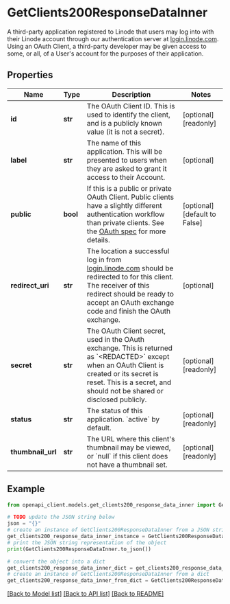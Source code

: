 # GetClients200ResponseDataInner

A third-party application registered to Linode that users may log into with their Linode account through our authentication server at [login.linode.com](https://login.linode.com).  Using an OAuth Client, a third-party developer may be given access to some, or all, of a User's account for the purposes of their application.

## Properties

Name | Type | Description | Notes
------------ | ------------- | ------------- | -------------
**id** | **str** | The OAuth Client ID.  This is used to identify the client, and is a publicly known value (it is not a secret). | [optional] [readonly] 
**label** | **str** | The name of this application.  This will be presented to users when they are asked to grant it access to their Account. | [optional] 
**public** | **bool** | If this is a public or private OAuth Client.  Public clients have a slightly different authentication workflow than private clients.  See the [OAuth spec](https://oauth.net/2/) for more details. | [optional] [default to False]
**redirect_uri** | **str** | The location a successful log in from [login.linode.com](https://login.linode.com) should be redirected to for this client.  The receiver of this redirect should be ready to accept an OAuth exchange code and finish the OAuth exchange. | [optional] 
**secret** | **str** | The OAuth Client secret, used in the OAuth exchange.  This is returned as &#x60;&lt;REDACTED&gt;&#x60; except when an OAuth Client is created or its secret is reset.  This is a secret, and should not be shared or disclosed publicly. | [optional] [readonly] 
**status** | **str** | The status of this application.  &#x60;active&#x60; by default. | [optional] [readonly] 
**thumbnail_url** | **str** | The URL where this client&#39;s thumbnail may be viewed, or &#x60;null&#x60; if this client does not have a thumbnail set. | [optional] [readonly] 

## Example

```python
from openapi_client.models.get_clients200_response_data_inner import GetClients200ResponseDataInner

# TODO update the JSON string below
json = "{}"
# create an instance of GetClients200ResponseDataInner from a JSON string
get_clients200_response_data_inner_instance = GetClients200ResponseDataInner.from_json(json)
# print the JSON string representation of the object
print(GetClients200ResponseDataInner.to_json())

# convert the object into a dict
get_clients200_response_data_inner_dict = get_clients200_response_data_inner_instance.to_dict()
# create an instance of GetClients200ResponseDataInner from a dict
get_clients200_response_data_inner_from_dict = GetClients200ResponseDataInner.from_dict(get_clients200_response_data_inner_dict)
```
[[Back to Model list]](../README.md#documentation-for-models) [[Back to API list]](../README.md#documentation-for-api-endpoints) [[Back to README]](../README.md)



